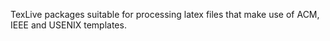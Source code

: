 TexLive packages suitable for processing latex files that make use of 
ACM, IEEE and USENIX templates.
